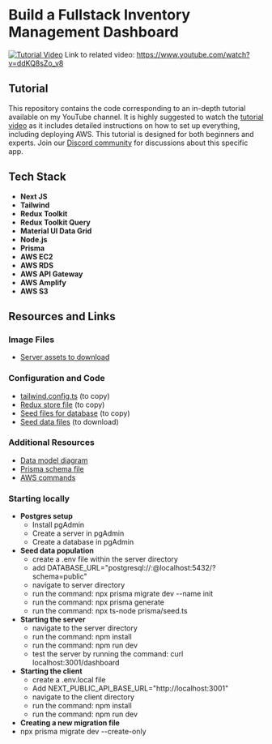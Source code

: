 
# Build a Fullstack Inventory Management Dashboard
[![Tutorial Video](https://img.youtube.com/vi/ddKQ8sZo_v8/0.jpg)](https://www.youtube.com/watch?v=ddKQ8sZo_v8)
Link to related video: https://www.youtube.com/watch?v=ddKQ8sZo_v8
## Tutorial
This repository contains the code corresponding to an in-depth tutorial available on my YouTube channel. It is highly suggested to watch the [tutorial video](https://www.youtube.com/watch?v=ddKQ8sZo_v8) as it includes detailed instructions on how to set up everything, including deploying AWS. This tutorial is designed for both beginners and experts.
Join our [Discord community](https://discord.com/channels/1070200085440376872/1267499814678171698) for discussions about this specific app.
## Tech Stack
- **Next JS**
- **Tailwind**
- **Redux Toolkit**
- **Redux Toolkit Query**
- **Material UI Data Grid**
- **Node.js**
- **Prisma**
- **AWS EC2**
- **AWS RDS**
- **AWS API Gateway**
- **AWS Amplify**
- **AWS S3**
## Resources and Links
### Image Files
- [Server assets to download](https://github.com/ed-roh/inventory-management/tree/master/server/assets)
### Configuration and Code
- [tailwind.config.ts](https://github.com/ed-roh/inventory-management/blob/master/client/tailwind.config.ts) (to copy)
- [Redux store file](https://github.com/ed-roh/inventory-management/blob/master/client/src/app/redux.tsx) (to copy)
- [Seed files for database](https://github.com/ed-roh/inventory-management/blob/master/server/prisma/seed.ts) (to copy)
- [Seed data files](https://github.com/ed-roh/inventory-management/tree/master/server/prisma/seedData) (to download)
### Additional Resources
- [Data model diagram](https://drawsql.app/teams/team-3023/diagrams/56-inventorymanagement)
- [Prisma schema file](https://github.com/ed-roh/inventory-management/blob/master/server/prisma/schema.prisma)
- [AWS commands](https://github.com/ed-roh/inventory-management/blob/master/server/aws-ec2-instructions.md)
### Starting locally
- **Postgres setup**
  - Install pgAdmin
  - Create a server in pgAdmin
  - Create a database in pgAdmin
- **Seed data population**
  - create a .env file within the server directory
  - add DATABASE_URL="postgresql://<username>:<password>@localhost:5432/<dbname>?schema=public"
  - navigate to server directory
  - run the command: npx prisma migrate dev --name init
  - run the command: npx prisma generate
  - run the command: npx ts-node prisma/seed.ts
- **Starting the server**
  - navigate to the server directory
  - run the command: npm install
  - run the command: npm run dev
  - test the server by running the command: curl localhost:3001/dashboard
- **Starting the client**
  - create a .env.local file
  - Add NEXT_PUBLIC_API_BASE_URL="http://localhost:3001"
  - navigate to the client directory
  - run the command: npm install
  - run the command: npm run dev
- **Creating a new migration file**
- npx prisma migrate dev --create-only
